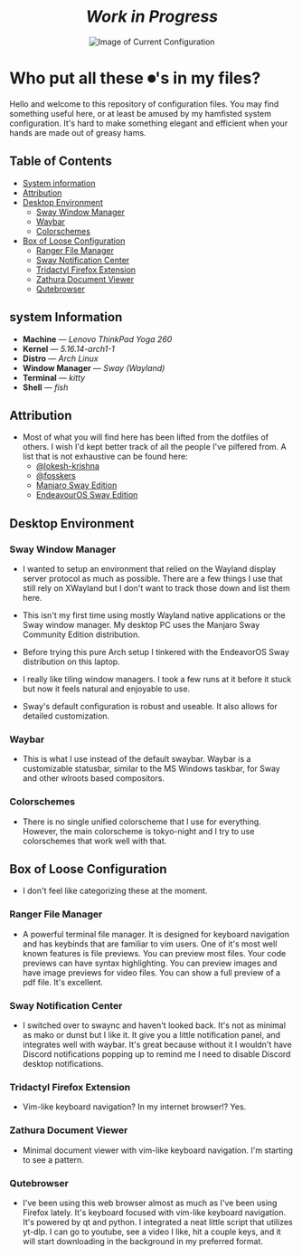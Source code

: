 <div align="center">

# *Work in Progress*

![Image of Current Configuration](https://codeberg.org/ohmyberg/.lapdots/raw/branch/main/misc/images/dumptser-fire.png)

</div>

# Who put all these ⏺'s in my files?

Hello and welcome to this repository of configuration files. You may find
something useful here, or at least be amused by my hamfisted system
configuration. It's hard to make something elegant and efficient when your hands
are made out of greasy hams.

## Table of Contents
-   [System information](#system-information)
-   [Attribution](#attribution)
-   [Desktop Environment](#desktop-environment)
    -   [Sway Window Manager](#sway-window-manager)
    -   [Waybar](#waybar)
    -   [Colorschemes](#colorschemes)
-   [Box of Loose Configuration](#box-of-loose-configuration)
    -   [Ranger File Manager](#ranger-file-manager)
    -   [Sway Notification Center](#sway-notification-center)
    -   [Tridactyl Firefox Extension](#tridactyl-firefox-extension)
    -   [Zathura Document Viewer](#zathura-document-viewer)
    -   [Qutebrowser](#qutebrowser)

## system Information

-   **Machine** — *Lenovo ThinkPad Yoga 260*
-   **Kernel** — *5.16.14-arch1-1*
-   **Distro** — *Arch Linux*
-   **Window Manager** — *Sway (Wayland)*
-   **Terminal** — *kitty*
-   **Shell** — *fish*


## Attribution

-   Most of what you will find here has been lifted from the dotfiles of others.
    I wish I'd kept better track of all the people I've pilfered from. A list
    that is not exhaustive can be found here:
    -   [@lokesh-krishna](https://github.com/lokesh-krishna/dotfiles)
    -   [@fosskers](https://github.com/fosskers/dotfiles)
    -   [Manjaro Sway Edition](https://github.com/Manjaro-Sway/manjaro-sway)
    -   [EndeavourOS Sway Edition](https://github.com/EndeavourOS-Community-Editions/sway)


## Desktop Environment

### Sway Window Manager
-   I wanted to setup an environment that relied on the Wayland display server
    protocol as much as possible. There are a few things I use that still rely
    on XWayland but I don't want to track those down and list them here.
    
-   This isn't my first time using mostly Wayland native applications or the
    Sway window manager. My desktop PC uses the Manjaro Sway Community Edition
    distribution.
    
-   Before trying this pure Arch setup I tinkered with the EndeavorOS Sway
    distribution on this laptop.
    
-   I really like tiling window managers. I took a few runs at it before it
    stuck but now it feels natural and enjoyable to use.
    
-   Sway's default configuration is robust and useable. It also allows for
    detailed customization.

### Waybar
-   This is what I use instead of the default swaybar. Waybar is a customizable
    statusbar, similar to the MS Windows taskbar, for Sway and other wlroots
    based compositors.

### Colorschemes
-   There is no single unified colorscheme that I use for everything. However,
    the main colorscheme is tokyo-night and I try to use colorschemes that work
    well with that.

## Box of Loose Configuration
-   I don't feel like categorizing these at the moment.

### Ranger File Manager
-   A powerful terminal file manager. It is designed for keyboard navigation and
    has keybinds that are familiar to vim users. One of it's most well known
    features is file previews. You can preview most files. Your code previews
    can have syntax highlighting. You can preview images and have image previews
    for video files. You can show a full preview of a pdf file. It's excellent.

### Sway Notification Center
-   I switched over to swaync and haven't looked back. It's not as minimal as
    mako or dunst but I like it. It give you a little notification panel, and
    integrates well with waybar. It's great because without it I wouldn't have
    Discord notifications popping up to remind me I need to disable Discord
    desktop notifications.
    
### Tridactyl Firefox Extension
-  Vim-like keyboard navigation? In my internet browser!? Yes.

### Zathura Document Viewer
-  Minimal document viewer with vim-like keyboard navigation. I'm starting to
   see a pattern.

### Qutebrowser
- I've been using this web browser almost as much as I've been using Firefox
  lately. It's keyboard focused with vim-like keyboard navigation. It's powered
  by qt and python. I integrated a neat little script that utilizes yt-dlp. I
  can go to youtube, see a video I like, hit a couple keys, and it will start
  downloading in the background in my preferred format.
